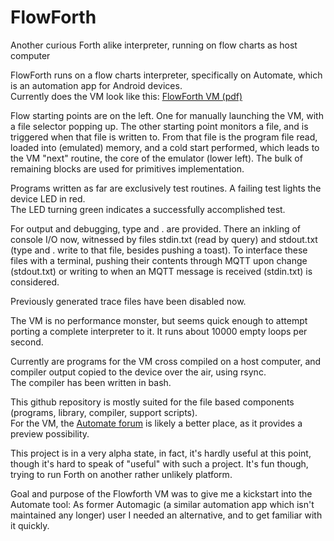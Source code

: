 # FlowForth
Another curious Forth alike interpreter, running on flow charts as host computer

FlowForth runs on a flow charts interpreter, specifically on Automate, which is an automation app for Android devices.  
Currently does the VM look like this: [FlowForth VM (pdf)](http://fachkurs.de/vm/vm.pdf)  

Flow starting points are on the left. One for manually launching the VM,
with a file selector popping up. The other starting point monitors a file,
and is triggered when that file is written to. From that file is the
program file read, loaded into (emulated) memory, and a cold start
performed, which leads to the VM "next" routine, the core of the emulator
(lower left). The bulk of remaining blocks are used for primitives
implementation.

Programs written as far are exclusively test routines.  A failing test
lights the device LED in red.  
The LED turning green indicates a successfully accomplished test.

For output and debugging, type and . are provided. There an inkling of
console I/O now, witnessed by files stdin.txt (read by query) and stdout.txt
(type and . write to that file, besides pushing a toast). To interface these
files with a terminal, pushing their contents through MQTT upon change (stdout.txt)
or writing to when an MQTT message is received (stdin.txt) is considered.

Previously generated trace files have been disabled now.

The VM is no performance monster, but seems quick enough to attempt
porting a complete interpreter to it. It runs about 10000 empty loops per
second.

Currently are programs for the VM cross compiled on a host computer, and
compiler output copied to the device over the air, using rsync.  
The compiler has been written in bash.

This github repository is mostly suited for the file based components
(programs, library, compiler, support scripts).  
For the VM, the [Automate forum](https://llamalab.com/automate/community/flows/37943)
is likely a better place, as it provides a preview possibility.

This project is in a very alpha state, in fact, it's hardly useful at this
point, though it's hard to speak of "useful" with such a project. It's
fun though, trying to run Forth on another rather unlikely platform.

Goal and purpose of the Flowforth VM was to give me a kickstart into
the Automate tool: As former Automagic (a similar automation app which
isn't maintained any longer) user I needed an alternative, and to get
familiar with it quickly.
